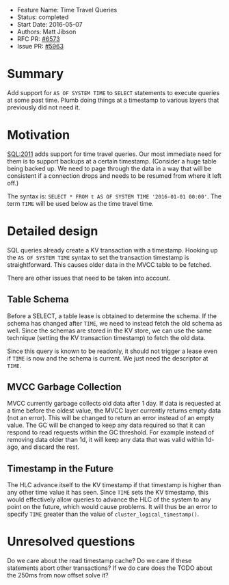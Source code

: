 - Feature Name: Time Travel Queries
- Status: completed
- Start Date: 2016-05-07
- Authors: Matt Jibson
- RFC PR: [#6573](https://github.com/cockroachdb/cockroach/pull/6573)
- Issue PR: [#5963](https://github.com/cockroachdb/cockroach/issues/5963)

# Summary

Add support for `AS OF SYSTEM TIME` to `SELECT` statements to execute
queries at some past time. Plumb doing things at a timestamp to various
layers that previously did not need it.

# Motivation

[SQL:2011](https://en.wikipedia.org/wiki/SQL:2011) adds support for time
travel queries. Our most immediate need for them is to support backups
at a certain timestamp. (Consider a huge table being backed up. We need
to page through the data in a way that will be consistent if a connection
drops and needs to be resumed from where it left off.)

The syntax is: `SELECT * FROM t AS OF SYSTEM TIME '2016-01-01 00:00'`.
The term `TIME` will be used below as the time travel time.

# Detailed design

SQL queries already create a KV transaction with a timestamp. Hooking
up the `AS OF SYSTEM TIME` syntax to set the transaction timestamp is
straightforward. This causes older data in the MVCC table to be fetched.

There are other issues that need to be taken into account.

## Table Schema

Before a SELECT, a table lease is obtained to determine the schema. If the
schema has changed after `TIME`, we need to instead fetch the old schema
as well. Since the schemas are stored in the KV store, we can use the same
technique (setting the KV transaction timestamp) to fetch the old data.

Since this query is known to be readonly, it should not trigger a lease even
if `TIME` is now and the schema is current. We just need the descriptor at
`TIME`.

## MVCC Garbage Collection

MVCC currently garbage collects old data after 1 day. If data is requested
at a time before the oldest value, the MVCC layer currently returns empty
data (not an error). This will be changed to return an error instead of an
empty value. The GC will be changed to keep any data required so that it
can respond to read requests within the GC threshold. For example instead
of removing data older than 1d, it will keep any data that was valid within
1d-ago, and discard the rest.

## Timestamp in the Future

The HLC advance itself to the KV timestamp if that timestamp is higher than
any other time value it has seen. Since `TIME` sets the KV timestamp, this
would effectively allow queries to advance the HLC of the system to any
point on the future, which would cause problems. It will thus be an error
to specify `TIME` greater than the value of `cluster_logical_timestamp()`.

# Unresolved questions

Do we care about the read timestamp cache? Do we care if these statements
abort other transactions? If we do care does the TODO about the 250ms from
now offset solve it?
